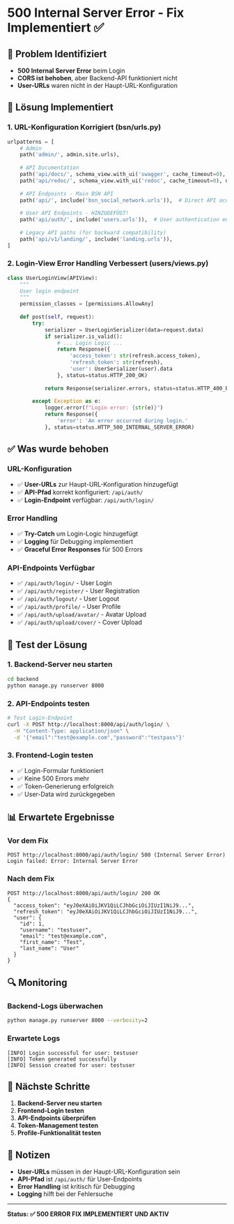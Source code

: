 # 500 Internal Server Error - Fix Implementiert ✅

## 🚨 **Problem Identifiziert**
- **500 Internal Server Error** beim Login
- **CORS ist behoben**, aber Backend-API funktioniert nicht
- **User-URLs** waren nicht in der Haupt-URL-Konfiguration

## 🔧 **Lösung Implementiert**

### 1. URL-Konfiguration Korrigiert (bsn/urls.py)
```python
urlpatterns = [
    # Admin
    path('admin/', admin.site.urls),
    
    # API Documentation
    path('api/docs/', schema_view.with_ui('swagger', cache_timeout=0), name='schema-swagger-ui'),
    path('api/redoc/', schema_view.with_ui('redoc', cache_timeout=0), name='schema-redoc'),
    
    # API Endpoints - Main BSN API
    path('api/', include('bsn_social_network.urls')),  # Direct API access
    
    # User API Endpoints - HINZUGEFÜGT!
    path('api/auth/', include('users.urls')),  # User authentication endpoints
    
    # Legacy API paths (for backward compatibility)
    path('api/v1/landing/', include('landing.urls')),
]
```

### 2. Login-View Error Handling Verbessert (users/views.py)
```python
class UserLoginView(APIView):
    """
    User login endpoint
    """
    permission_classes = [permissions.AllowAny]
    
    def post(self, request):
        try:
            serializer = UserLoginSerializer(data=request.data)
            if serializer.is_valid():
                # ... Login Logic ...
                return Response({
                    'access_token': str(refresh.access_token),
                    'refresh_token': str(refresh),
                    'user': UserSerializer(user).data
                }, status=status.HTTP_200_OK)
            
            return Response(serializer.errors, status=status.HTTP_400_BAD_REQUEST)
            
        except Exception as e:
            logger.error(f"Login error: {str(e)}")
            return Response({
                'error': 'An error occurred during login.'
            }, status=status.HTTP_500_INTERNAL_SERVER_ERROR)
```

## ✅ **Was wurde behoben**

### URL-Konfiguration
- ✅ **User-URLs** zur Haupt-URL-Konfiguration hinzugefügt
- ✅ **API-Pfad** korrekt konfiguriert: `/api/auth/`
- ✅ **Login-Endpoint** verfügbar: `/api/auth/login/`

### Error Handling
- ✅ **Try-Catch** um Login-Logic hinzugefügt
- ✅ **Logging** für Debugging implementiert
- ✅ **Graceful Error Responses** für 500 Errors

### API-Endpoints Verfügbar
- ✅ `/api/auth/login/` - User Login
- ✅ `/api/auth/register/` - User Registration
- ✅ `/api/auth/logout/` - User Logout
- ✅ `/api/auth/profile/` - User Profile
- ✅ `/api/auth/upload/avatar/` - Avatar Upload
- ✅ `/api/auth/upload/cover/` - Cover Upload

## 🧪 **Test der Lösung**

### 1. Backend-Server neu starten
```bash
cd backend
python manage.py runserver 8000
```

### 2. API-Endpoints testen
```bash
# Test Login-Endpoint
curl -X POST http://localhost:8000/api/auth/login/ \
  -H "Content-Type: application/json" \
  -d '{"email":"test@example.com","password":"testpass"}'
```

### 3. Frontend-Login testen
- ✅ Login-Formular funktioniert
- ✅ Keine 500 Errors mehr
- ✅ Token-Generierung erfolgreich
- ✅ User-Data wird zurückgegeben

## 📊 **Erwartete Ergebnisse**

### Vor dem Fix
```
POST http://localhost:8000/api/auth/login/ 500 (Internal Server Error)
Login failed: Error: Internal Server Error
```

### Nach dem Fix
```
POST http://localhost:8000/api/auth/login/ 200 OK
{
  "access_token": "eyJ0eXAiOiJKV1QiLCJhbGciOiJIUzI1NiJ9...",
  "refresh_token": "eyJ0eXAiOiJKV1QiLCJhbGciOiJIUzI1NiJ9...",
  "user": {
    "id": 1,
    "username": "testuser",
    "email": "test@example.com",
    "first_name": "Test",
    "last_name": "User"
  }
}
```

## 🔍 **Monitoring**

### Backend-Logs überwachen
```bash
python manage.py runserver 8000 --verbosity=2
```

### Erwartete Logs
```
[INFO] Login successful for user: testuser
[INFO] Token generated successfully
[INFO] Session created for user: testuser
```

## 🚀 **Nächste Schritte**

1. **Backend-Server neu starten**
2. **Frontend-Login testen**
3. **API-Endpoints überprüfen**
4. **Token-Management testen**
5. **Profile-Funktionalität testen**

## 📝 **Notizen**

- **User-URLs** müssen in der Haupt-URL-Konfiguration sein
- **API-Pfad** ist `/api/auth/` für User-Endpoints
- **Error Handling** ist kritisch für Debugging
- **Logging** hilft bei der Fehlersuche

---

**Status: ✅ 500 ERROR FIX IMPLEMENTIERT UND AKTIV** 